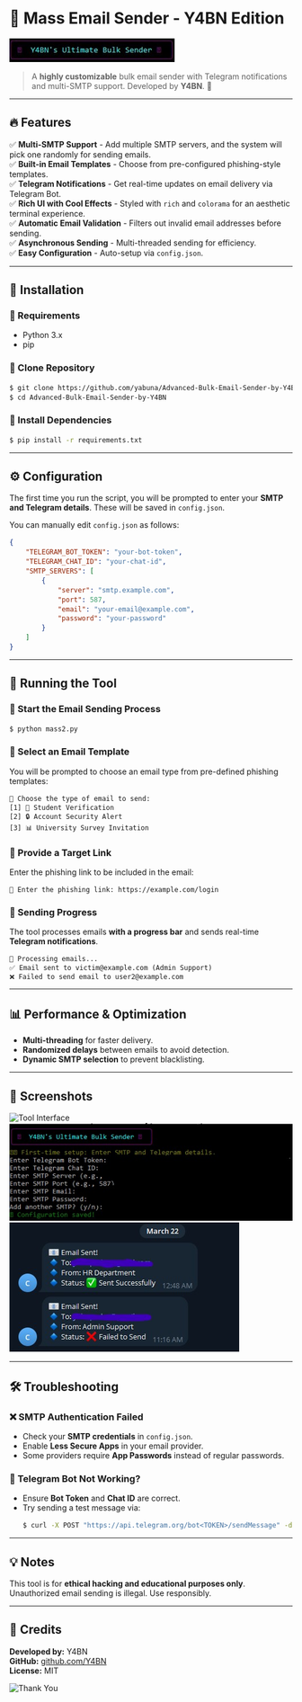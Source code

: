 # 📧 Mass Email Sender - Y4BN Edition

![Mass Email Sender](Images/logo.jpg)

> A **highly customizable** bulk email sender with Telegram notifications and multi-SMTP support. Developed by **Y4BN**. 🚀

---

## 🔥 Features

✅ **Multi-SMTP Support** - Add multiple SMTP servers, and the system will pick one randomly for sending emails.  
✅ **Built-in Email Templates** - Choose from pre-configured phishing-style templates.  
✅ **Telegram Notifications** - Get real-time updates on email delivery via Telegram Bot.  
✅ **Rich UI with Cool Effects** - Styled with `rich` and `colorama` for an aesthetic terminal experience.  
✅ **Automatic Email Validation** - Filters out invalid email addresses before sending.  
✅ **Asynchronous Sending** - Multi-threaded sending for efficiency.  
✅ **Easy Configuration** - Auto-setup via `config.json`.

---

## 📌 Installation

### 🔹 Requirements
- Python 3.x
- pip

### 🔹 Clone Repository
```bash
$ git clone https://github.com/yabuna/Advanced-Bulk-Email-Sender-by-Y4BN
$ cd Advanced-Bulk-Email-Sender-by-Y4BN
```

### 🔹 Install Dependencies
```bash
$ pip install -r requirements.txt
```

---

## ⚙️ Configuration

The first time you run the script, you will be prompted to enter your **SMTP and Telegram details**. These will be saved in `config.json`.

You can manually edit `config.json` as follows:
```json
{
    "TELEGRAM_BOT_TOKEN": "your-bot-token",
    "TELEGRAM_CHAT_ID": "your-chat-id",
    "SMTP_SERVERS": [
        {
            "server": "smtp.example.com",
            "port": 587,
            "email": "your-email@example.com",
            "password": "your-password"
        }
    ]
}
```

---

## 🚀 Running the Tool

### 🔹 Start the Email Sending Process
```bash
$ python mass2.py
```

### 🔹 Select an Email Template
You will be prompted to choose an email type from pre-defined phishing templates:
```
📜 Choose the type of email to send:
[1] 🔵 Student Verification
[2] 🔒 Account Security Alert
[3] 📊 University Survey Invitation
```

### 🔹 Provide a Target Link
Enter the phishing link to be included in the email:
```
🔗 Enter the phishing link: https://example.com/login
```

### 🔹 Sending Progress
The tool processes emails **with a progress bar** and sends real-time **Telegram notifications**.
```
📩 Processing emails...
✅ Email sent to victim@example.com (Admin Support)
❌ Failed to send email to user2@example.com
```

---

## 📊 Performance & Optimization
- **Multi-threading** for faster delivery.
- **Randomized delays** between emails to avoid detection.
- **Dynamic SMTP selection** to prevent blacklisting.

---

## 🎨 Screenshots

![Tool Interface](images/panel.jpg)
![Tool Login](images/login.jpg)
![Tool Output](images/output.jpg)

---

## 🛠️ Troubleshooting

### ❌ SMTP Authentication Failed
- Check your **SMTP credentials** in `config.json`.
- Enable **Less Secure Apps** in your email provider.
- Some providers require **App Passwords** instead of regular passwords.

### 📵 Telegram Bot Not Working?
- Ensure **Bot Token** and **Chat ID** are correct.
- Try sending a test message via:  
  ```bash
  $ curl -X POST "https://api.telegram.org/bot<TOKEN>/sendMessage" -d "chat_id=<CHAT_ID>&text=Hello"
  ```

---

## 💡 Notes
This tool is for **ethical hacking and educational purposes only**. Unauthorized email sending is illegal. Use responsibly.  

---

## 💙 Credits
**Developed by:** Y4BN  
**GitHub:** [github.com/Y4BN](https://github.com/yabuna)  
**License:** MIT  

![Thank You](https://via.placeholder.com/600x200?text=Thank+You+for+Using+Mass+Email+Sender!)

